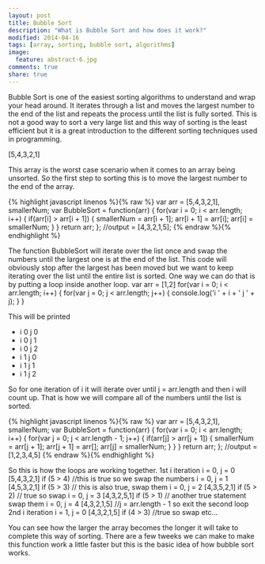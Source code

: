 ```yaml
---
layout: post
title: Bubble Sort
description: "What is Bubble Sort and how does it work?"
modified: 2014-04-16
tags: [array, sorting, bubble sort, algorithms]
image:
  feature: abstract-6.jpg
comments: true
share: true
---
```


Bubble Sort is one of the easiest sorting algorithms to understand and wrap your head around. It iterates through a list and moves the largest number to the end of the list and repeats the process until the list is fully sorted. This is not a good way to sort a very large list and this way of sorting is the least efficient but it is a great introduction to the different sorting techniques used in programming.

[5,4,3,2,1]

This array is the worst case scenario when it comes to an array being unsorted. So the first step to sorting this is to move the largest number to the end of the array.

{% highlight javascript linenos %}{% raw %}
var arr = [5,4,3,2,1],
smallerNum;
var BubbleSort = function(arr) {
  for(var i = 0; i < arr.length; i++) {
    if(arr[i] > arr[i + 1]) {
      smallerNum = arr[i + 1];
      arr[i + 1] = arr[i];
      arr[i] = smallerNum;
    }
  }
  return arr;
};
//output = [4,3,2,1,5];
{% endraw %}{% endhighlight %}

The function BubbleSort will iterate over the list once and swap the numbers until the largest one is at the end of the list. This code will obviously stop after the largest has been moved but we want to keep iterating over the list until the entire list is sorted. One way we can do that is by putting a loop inside another loop.
var arr = [1,2]
for(var i = 0; i < arr.length; i++) {
  for(var j = 0; j < arr.length; j++) {
    console.log('i ' + i + ' j ' + j);
  }
}

This will be printed

* i 0 j 0
* i 0 j 1
* i 0 j 2
* i 1 j 0
* i 1 j 1
* i 1 j 2

So for one iteration of i it will iterate over until j = arr.length and then i will count up. That is how we will compare all of the numbers until the list is sorted.

{% highlight javascript linenos %}{% raw %}
var arr = [5,4,3,2,1],
smallerNum;
var BubbleSort = function(arr) {
  for(var i = 0; i < arr.length; i++) {
    for(var j = 0; j < arr.length - 1; j++) {
      if(arr[j] > arr[j + 1]) {
        smallerNum = arr[j + 1];
        arr[j + 1] = arr[];
        arr[j] = smallerNum;
      }
    }
  }
  return arr;
};
//output = [1,2,3,4,5]
{% endraw %}{% endhighlight %}

So this is how the loops are working together.
1st i iteration
  i = 0, j = 0  [5,4,3,2,1]
  if (5 > 4) //this is true so we swap the numbers
  i = 0, j = 1  [4,5,3,2,1]
  if (5 > 3) // this is also true, swap them
  i = 0, j = 2  [4,3,5,2,1]
  if (5 > 2) // true so swap
  i = 0, j = 3  [4,3,2,5,1]
  if (5 > 1) // another true statement swap them
  i = 0, j = 4  [4,3,2,1,5]
  //j = arr.length - 1 so exit the second loop
2nd i iteration
  i = 1, j = 0  [4,3,2,1,5]
  if (4 > 3)  //true so swap
  etc...


You can see how the larger the array becomes the longer it will take to complete this way of sorting. There are a few tweeks we can make to make this function work a little faster but this is the basic idea of how bubble sort works.






